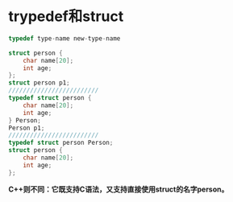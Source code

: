 # trypedef和struct

```C
typedef type-name new-type-name
```


```C
struct person {
    char name[20];
    int age;
};
struct person p1;
/////////////////////////
typedef struct person {
    char name[20];
    int age;
} Person;
Person p1;
/////////////////////////
typedef struct person Person;
struct person {
    char name[20];
    int age;
};
```

**C++则不同：它既支持C语法，又支持直接使用struct的名字person。**